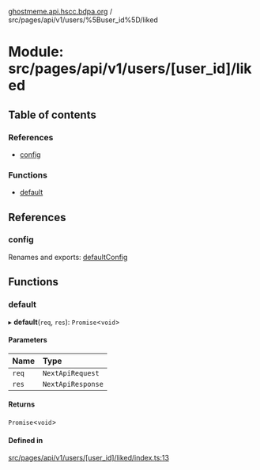 [ghostmeme.api.hscc.bdpa.org][1] / src/pages/api/v1/users/%5Buser_id%5D/liked

# Module: src/pages/api/v1/users/\[user_id]/liked

## Table of contents

### References

- [config][2]

### Functions

- [default][3]

## References

### config

Renames and exports: [defaultConfig][4]

## Functions

### default

▸ **default**(`req`, `res`): `Promise`<`void`>

#### Parameters

| Name  | Type              |
| :---- | :---------------- |
| `req` | `NextApiRequest`  |
| `res` | `NextApiResponse` |

#### Returns

`Promise`<`void`>

#### Defined in

[src/pages/api/v1/users/\[user_id\]/liked/index.ts:13][5]

[1]: ../README.md
[2]: src_pages_api_v1_users__user_id__liked.md#config
[3]: src_pages_api_v1_users__user_id__liked.md#default
[4]: src_backend_middleware.md#defaultconfig

[5]:
https://github.com/nhscc/ghostmeme.api.hscc.bdpa.org/blob/ed30678/src/pages/api/v1/users/[user_id]/liked/index.ts#L13
